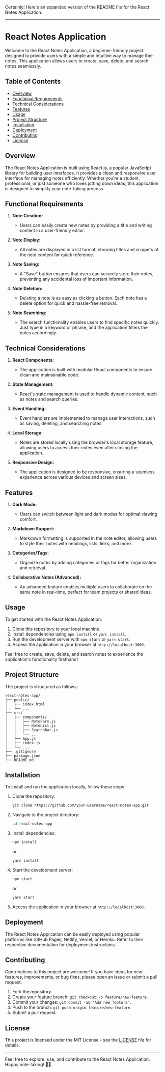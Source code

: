 Certainly! Here's an expanded version of the README file for the React Notes Application:

---

# React Notes Application

Welcome to the React Notes Application, a beginner-friendly project designed to provide users with a simple and intuitive way to manage their notes. This application allows users to create, save, delete, and search notes seamlessly.

## Table of Contents

- [Overview](#overview)
- [Functional Requirements](#functional-requirements)
- [Technical Considerations](#technical-considerations)
- [Features](#features)
- [Usage](#usage)
- [Project Structure](#project-structure)
- [Installation](#installation)
- [Deployment](#deployment)
- [Contributing](#contributing)
- [License](#license)

## Overview

The React Notes Application is built using React.js, a popular JavaScript library for building user interfaces. It provides a clean and responsive user interface for managing notes efficiently. Whether you're a student, professional, or just someone who loves jotting down ideas, this application is designed to simplify your note-taking process.

## Functional Requirements

1. **Note Creation:**
   - Users can easily create new notes by providing a title and writing content in a user-friendly editor.

2. **Note Display:**
   - All notes are displayed in a list format, showing titles and snippets of the note content for quick reference.

3. **Note Saving:**
   - A "Save" button ensures that users can securely store their notes, preventing any accidental loss of important information.

4. **Note Deletion:**
   - Deleting a note is as easy as clicking a button. Each note has a delete option for quick and hassle-free removal.

5. **Note Searching:**
   - The search functionality enables users to find specific notes quickly. Just type in a keyword or phrase, and the application filters the notes accordingly.

## Technical Considerations

1. **React Components:**
   - The application is built with modular React components to ensure clean and maintainable code.

2. **State Management:**
   - React's state management is used to handle dynamic content, such as notes and search queries.

3. **Event Handling:**
   - Event handlers are implemented to manage user interactions, such as saving, deleting, and searching notes.

4. **Local Storage:**
   - Notes are stored locally using the browser's local storage feature, allowing users to access their notes even after closing the application.

5. **Responsive Design:**
   - The application is designed to be responsive, ensuring a seamless experience across various devices and screen sizes.

## Features

1. **Dark Mode:**
   - Users can switch between light and dark modes for optimal viewing comfort.

2. **Markdown Support:**
   - Markdown formatting is supported in the note editor, allowing users to style their notes with headings, lists, links, and more.

3. **Categories/Tags:**
   - Organize notes by adding categories or tags for better organization and retrieval.

4. **Collaborative Notes (Advanced):**
   - An advanced feature enables multiple users to collaborate on the same note in real-time, perfect for team projects or shared ideas.

## Usage

To get started with the React Notes Application:

1. Clone this repository to your local machine.
2. Install dependencies using `npm install` or `yarn install`.
3. Run the development server with `npm start` or `yarn start`.
4. Access the application in your browser at `http://localhost:3000`.

Feel free to create, save, delete, and search notes to experience the application's functionality firsthand!

## Project Structure

The project is structured as follows:

```
react-notes-app/
├── public/
│   ├── index.html
│   └── ...
├── src/
│   ├── components/
│   │   ├── NoteForm.js
│   │   ├── NoteList.js
│   │   ├── SearchBar.js
│   │   └── ...
│   ├── App.js
│   ├── index.js
│   └── ...
├── .gitignore
├── package.json
└── README.md
```

## Installation

To install and run the application locally, follow these steps:

1. Clone the repository:
   ```bash
   git clone https://github.com/your-username/react-notes-app.git
   ```
2. Navigate to the project directory:
   ```bash
   cd react-notes-app
   ```
3. Install dependencies:
   ```bash
   npm install
   ```
   or
   ```bash
   yarn install
   ```
4. Start the development server:
   ```bash
   npm start
   ```
   or
   ```bash
   yarn start
   ```
5. Access the application in your browser at `http://localhost:3000`.

## Deployment

The React Notes Application can be easily deployed using popular platforms like GitHub Pages, Netlify, Vercel, or Heroku. Refer to their respective documentation for deployment instructions.

## Contributing

Contributions to this project are welcome! If you have ideas for new features, improvements, or bug fixes, please open an issue or submit a pull request.

1. Fork the repository.
2. Create your feature branch: `git checkout -b feature/new-feature`.
3. Commit your changes: `git commit -am 'Add new feature'`.
4. Push to the branch: `git push origin feature/new-feature`.
5. Submit a pull request.

## License

This project is licensed under the MIT License - see the [LICENSE](LICENSE) file for details.

---

Feel free to explore, use, and contribute to the React Notes Application. Happy note-taking! 📝✨